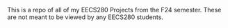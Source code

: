 This is a repo of all of my EECS280 Projects from the F24 semester. These are not meant to be viewed by any EECS280 students.
